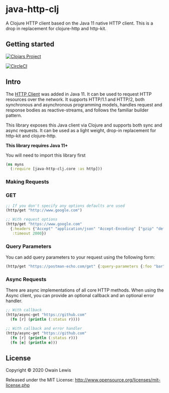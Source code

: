 # java-http-clj

A Clojure HTTP client based on the Java 11 native HTTP client. This is a drop in replacement for clojure-http and http-kit.

## Getting started

[![Clojars Project](https://img.shields.io/clojars/v/com.owainlewis/java-http-clj.svg)](https://clojars.org/com.owainlewis/java-http-clj)

[![CircleCI](https://circleci.com/gh/owainlewis/java-http-clj.svg?style=svg)](https://circleci.com/gh/owainlewis/java-http-clj)

## Intro

The [HTTP Client](https://openjdk.java.net/groups/net/httpclient/intro.html) was added in Java 11. It can be used to request HTTP resources over the network. It supports HTTP/1.1 and HTTP/2, both synchronous and asynchronous programming models, handles request and response bodies as reactive-streams, and follows the familiar builder pattern.

This library exposes this Java client via Clojure and supports both sync and async requests. It can be used as a light weight, drop-in replacement for http-kit and clojure-http.

**This library requires Java 11+**

You will need to import this library first

```clojure
(ns myns
  (:require [java-http-clj.core :as http]))
```

### Making Requests

### GET

```clojure
;; If you don't specify any options defaults are used
(http/get "http://www.google.com")

;; With request options
(http/get "https://www.google.com"
  {:headers {"Accept" "application/json" "Accept-Encoding" ["gzip" "deflate"]}
   :timeout 2000})
```

### Query Parameters

You can add query parameters to your request using the following form:

```clojure
(http/get "https://postman-echo.com/get" {:query-parameters {:foo "bar"}})
```

### Async Requests

There are async implementations of all core HTTP methods.
When using the Async client, you can provide an optional callback and an optional error handler.

```clojure
;; With callback
(http/async-get "https://github.com"
  (fn [r] (println (:status r))))

;; With callback and error handler
(http/async-get "https://github.com"
  (fn [r] (println (:status r)))
  (fn [e] (println e)))
```

## License

Copyright © 2020 Owain Lewis

Released under the MIT License: http://www.opensource.org/licenses/mit-license.php
